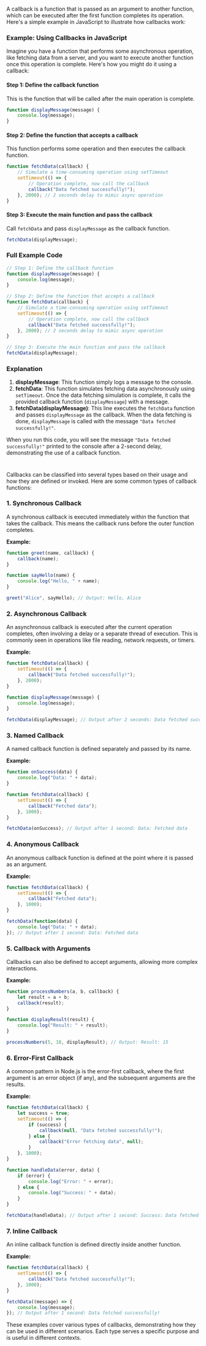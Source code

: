 A callback is a function that is passed as an argument to another function, which can be executed after the first function completes its operation. Here's a simple example in JavaScript to illustrate how callbacks work:

### Example: Using Callbacks in JavaScript

Imagine you have a function that performs some asynchronous operation, like fetching data from a server, and you want to execute another function once this operation is complete. Here's how you might do it using a callback:

#### Step 1: Define the callback function
This is the function that will be called after the main operation is complete.

```javascript
function displayMessage(message) {
    console.log(message);
}
```

#### Step 2: Define the function that accepts a callback
This function performs some operation and then executes the callback function.

```javascript
function fetchData(callback) {
    // Simulate a time-consuming operation using setTimeout
    setTimeout(() => {
        // Operation complete, now call the callback
        callback("Data fetched successfully!");
    }, 2000); // 2 seconds delay to mimic async operation
}
```

#### Step 3: Execute the main function and pass the callback
Call `fetchData` and pass `displayMessage` as the callback function.

```javascript
fetchData(displayMessage);
```

### Full Example Code

```javascript
// Step 1: Define the callback function
function displayMessage(message) {
    console.log(message);
}

// Step 2: Define the function that accepts a callback
function fetchData(callback) {
    // Simulate a time-consuming operation using setTimeout
    setTimeout(() => {
        // Operation complete, now call the callback
        callback("Data fetched successfully!");
    }, 2000); // 2 seconds delay to mimic async operation
}

// Step 3: Execute the main function and pass the callback
fetchData(displayMessage);
```

### Explanation
1. **displayMessage**: This function simply logs a message to the console.
2. **fetchData**: This function simulates fetching data asynchronously using `setTimeout`. Once the data fetching simulation is complete, it calls the provided callback function (`displayMessage`) with a message.
3. **fetchData(displayMessage)**: This line executes the `fetchData` function and passes `displayMessage` as the callback. When the data fetching is done, `displayMessage` is called with the message `"Data fetched successfully!"`.

When you run this code, you will see the message `"Data fetched successfully!"` printed to the console after a 2-second delay, demonstrating the use of a callback function.

#

Callbacks can be classified into several types based on their usage and how they are defined or invoked. Here are some common types of callback functions:

### 1. **Synchronous Callback**
A synchronous callback is executed immediately within the function that takes the callback. This means the callback runs before the outer function completes.

**Example:**

```javascript
function greet(name, callback) {
    callback(name);
}

function sayHello(name) {
    console.log("Hello, " + name);
}

greet("Alice", sayHello); // Output: Hello, Alice
```

### 2. **Asynchronous Callback**
An asynchronous callback is executed after the current operation completes, often involving a delay or a separate thread of execution. This is commonly seen in operations like file reading, network requests, or timers.

**Example:**

```javascript
function fetchData(callback) {
    setTimeout(() => {
        callback("Data fetched successfully!");
    }, 2000);
}

function displayMessage(message) {
    console.log(message);
}

fetchData(displayMessage); // Output after 2 seconds: Data fetched successfully!
```

### 3. **Named Callback**
A named callback function is defined separately and passed by its name.

**Example:**

```javascript
function onSuccess(data) {
    console.log("Data: " + data);
}

function fetchData(callback) {
    setTimeout(() => {
        callback("Fetched data");
    }, 1000);
}

fetchData(onSuccess); // Output after 1 second: Data: Fetched data
```

### 4. **Anonymous Callback**
An anonymous callback function is defined at the point where it is passed as an argument.

**Example:**

```javascript
function fetchData(callback) {
    setTimeout(() => {
        callback("Fetched data");
    }, 1000);
}

fetchData(function(data) {
    console.log("Data: " + data);
}); // Output after 1 second: Data: Fetched data
```

### 5. **Callback with Arguments**
Callbacks can also be defined to accept arguments, allowing more complex interactions.

**Example:**

```javascript
function processNumbers(a, b, callback) {
    let result = a + b;
    callback(result);
}

function displayResult(result) {
    console.log("Result: " + result);
}

processNumbers(5, 10, displayResult); // Output: Result: 15
```

### 6. **Error-First Callback**
A common pattern in Node.js is the error-first callback, where the first argument is an error object (if any), and the subsequent arguments are the results.

**Example:**

```javascript
function fetchData(callback) {
    let success = true;
    setTimeout(() => {
        if (success) {
            callback(null, "Data fetched successfully!");
        } else {
            callback("Error fetching data", null);
        }
    }, 1000);
}

function handleData(error, data) {
    if (error) {
        console.log("Error: " + error);
    } else {
        console.log("Success: " + data);
    }
}

fetchData(handleData); // Output after 1 second: Success: Data fetched successfully!
```

### 7. **Inline Callback**
An inline callback function is defined directly inside another function.

**Example:**

```javascript
function fetchData(callback) {
    setTimeout(() => {
        callback("Data fetched successfully!");
    }, 1000);
}

fetchData((message) => {
    console.log(message);
}); // Output after 1 second: Data fetched successfully!
```

These examples cover various types of callbacks, demonstrating how they can be used in different scenarios. Each type serves a specific purpose and is useful in different contexts.